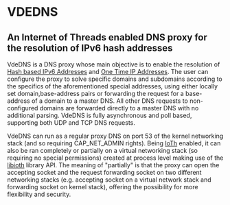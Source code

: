# VDEDNS

## An Internet of Threads enabled DNS proxy for the resolution of IPv6 hash addresses

VdeDNS is a DNS proxy whose main objective is to enable the resolution of [Hash based IPv6 Addresses](http://wiki.virtualsquare.org/#!ideas/hashipv6.md) and [One Time IP Addresses](http://wiki.virtualsquare.org/#!ideas/otip.md). The user can configure the proxy to solve specific domains and subdomains according to the specifics of the aforementioned special addresses, using either locally set domain,base-address pairs or forwarding the request for a base-address of a domain to a master DNS. All other DNS requests to non-configured domains are forwarded directly to a master DNS with no additional parsing. VdeDNS is fully asynchronous and poll based, supporting both UDP and TCP DNS requests.

VdeDNS can run as a regular proxy DNS on port 53 of the kernel networking stack (and so requiring CAP_NET_ADMIN rights). Being [IoTh](http://wiki.virtualsquare.org/#!tutorials/ioth.md) enabled, it can also be ran completely or partially on a virtual networking stack (so requiring no special permissions) created at process level making use of the [libioth](https://github.com/virtualsquare/libioth/) library API. The meaning of "partially" is that the proxy can open the accepting socket and the request forwarding socket on two different networking stacks (e.g. accepting socket on a virtual network stack and forwarding socket on kernel stack), offering the possibility for more flexibility and security.


